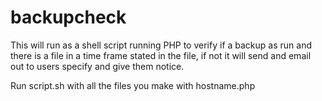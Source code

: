 # backupcheck
This will run as a shell script running PHP to verify if a backup as run and there is a file in a time frame stated in the file, if not it will send and email out to users specify and give them notice.

Run script.sh with all the files you make with hostname.php
